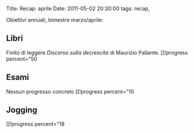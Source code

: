 Title: Recap: aprile
Date:  2011-05-02 20:30:00
tags: recap,

Obiettivi annuali, bimestre marzo/aprile:

## Libri ##
Finito di leggere _Discorso sulla decrescita_ di Maurizio Pallante.
[[!progress percent="50

## Esami ##
Nessun progresso concreto
[[!progress percent="10

## Jogging ##
[[!progress percent="18

